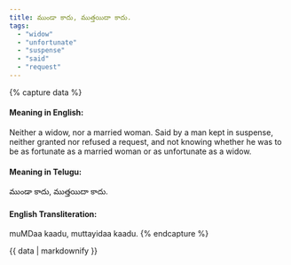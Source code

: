 ```yaml
---
title: ముండా కాదు, ముత్తయిదా కాదు.
tags:
  - "widow"
  - "unfortunate"
  - "suspense"
  - "said"
  - "request"
---
```


{% capture data %}
#### Meaning in English:
Neither a widow, nor a married woman.
Said by a man kept in suspense, neither granted nor refused a request, and not knowing whether he was to be as fortunate as a married woman or as unfortunate as a widow.

#### Meaning in Telugu:
ముండా కాదు, ముత్తయిదా కాదు.

#### English Transliteration:
muMDaa kaadu, muttayidaa kaadu.
{% endcapture %}

{{ data | markdownify }}


